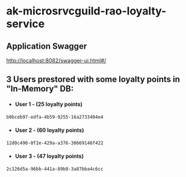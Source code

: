 # ak-microsrvcguild-rao-loyalty-service

## Application Swagger
[http://localhost:8082/swagger-ui.html#/](http://localhost:8082/swagger-ui.html#/)


## 3 Users prestored with some loyalty points in "In-Memory" DB:
* #### User 1 - (**25** loyalty points)
```
b0bceb97-edfa-4b59-9255-16a2733404e4
```

* #### User 2 - (**60** loyalty points)
```
12d0c490-0f2e-429a-a376-30669146f422
```

* #### User 3 - (**47** loyalty points)
```
2c126d5a-96bb-441a-89b0-3a87bba4c6cc
```
